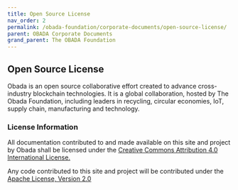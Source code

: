```yaml
---
title: Open Source License
nav_order: 2
permalink: /obada-foundation/corporate-documents/open-source-license/
parent: OBADA Corporate Documents 
grand_parent: The OBADA Foundation
---
```

## Open Source License

Obada is an open source collaborative effort created to advance cross-industry blockchain technologies. It is a global collaboration, hosted by The Obada Foundation, including leaders in recycling, circular economies, IoT, supply chain, manufacturing and technology.

### License Information

All documentation contributed to and made available on this site and project by Obada shall be licensed under the [Creative Commons Attribution 4.0 International License.](https://creativecommons.org/licenses/by/4.0/)

Any code contributed to this site and project will be contributed under the [Apache License, Version 2.0](https://www.apache.org/licenses/LICENSE-2.0)

